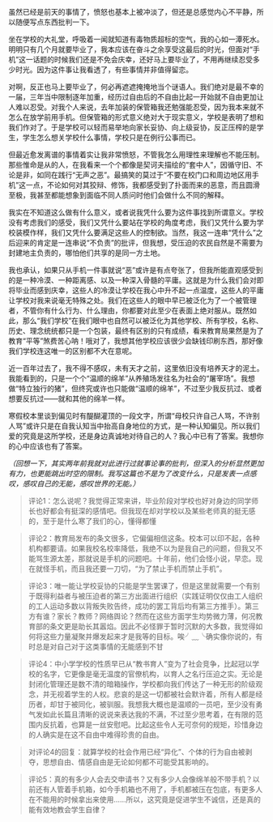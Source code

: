 虽然已经是前天的事情了，愤怒也基本上被冲淡了，但还是总感觉内心不平静，所以随便写点东西批判一下。

坐在学校的大礼堂，呼吸着一闻就知道有毒物质超标的空气，我的心如一潭死水。明明只有几个月就要毕业了，我本应该在奋斗之余享受这最后的时光，但面对“手机”这一话题的时候我们还是不免会庆幸，还好马上要毕业了，不用再继续忍受多少时光。因为这件事让我看透了，有些事情并非值得留恋。

对啊，反正也马上要毕业了，何必再遮遮掩掩地当个谜语人。我们绝对是最不幸的一届，三年当中限制逐年加重，经历过自由后的不自由比起一开始就不自由更加让人难以忍受。对我个人来说，去年加装的保管箱我还勉强能忍受，因为我本来就不怎么在放学前用手机。但保管箱的形式意义绝对大于现实意义，学校是表明了想和我们作对了。于是学校可以轻而易举地向家长妥协、向上级妥协，反正压榨的是学生，学生怎么想关学校什么事情，学校只是在例行公事而已。

但最近愈发离谱的事情着实让我非常愤怒，不管我怎么用理性来理解也不能压制。那些惟命是从的人，在我看来一个个都像是契诃夫描绘的“套中人”，因循守旧、不论是非，如同在践行“无声之恶”。最搞笑的莫过于“不要在校门口和周边地区用手机”这一点，不论如何对其狡辩、修饰，我都感受到了扑面而来的恶意，而且圆滑至极，我甚至都能想象到面临不同人质问时他们会做什么不同的解释。

我实在不知道这么做有什么意义，或者说我凭什么要为这件事找到所谓意义。学校没有考虑我们的感受，我们又凭什么要站在学校的角度考虑，我们又凭什么要为学校装模作样，我们又凭什么要满足这些人的控制欲。当然，我这一连串“凭什么”之后迎来的肯定是一连串说“不负责”的批评，但我想，受压迫的农民自然是不需要为封建地主负责的，哪怕他们共享的是同一方土地。

我也承认，如果只从手机一件事就说“恶”或许是有点夸张了，但我所能直观感受到的是一种冷漠、一种距离感、以及一种深入骨髓的平庸。这就是为什么我们会对即将毕业而感到庆幸，这些人的冷漠让学校在我心中升不起一点温度，这些人的平庸让学校对我来说毫无特殊之处。我们在这些人的眼中早已被泛化为了一个被管理者，不管你有什么行为、什么理由，你都要对此至少在表面上绝对服从。既然如此，那么“我们学校”在我们眼中也自然可以被泛化为其他学校、所有学校，名称、历史、理念统统都只是一个包装，最终有区别的只有成绩，看来教育局果然是为了教育“平等”煞费苦心呐！哦对了，我想其他学校应该很少会缺钱印刷东西，那好像我们学校连这唯一的区别都不大在意呢。

近一百年过去了，我不得不感叹，未有天才之前，这里依旧没有培养天才的泥土。我能看到的，只是一个个“温顺的绵羊”从养殖场发往名为社会的“屠宰场”。我想做“特立独行的猪”，但终究或许也只能做“温顺的绵羊”，不过至少我反抗过、或者想要反抗过——就和其他的绵羊一样。

寒假校本里谈到偏见时有醍醐灌顶的一段文字，所谓“母校只许自己人骂，不许别人骂”或许只是在自我认知当中抬高自身地位的方式，是一种认知偏见。所以我们爱的究竟是这所学校，还是身边真诚地对待自己的人？我心中已有了答案。我想你的心中应该也有了答案。

*（回想一下，其实两年前我就对此进行过就事论事的批判，但深入的分析显然更加有力，也更能跳出时空的限制。我写这篇也不是为了改变什么，只是发表一点感叹，感叹自己的无能，感叹世界的无能。）*

> 评论1：怎么说呢？我觉得正常来讲，毕业阶段对学校也好对身边的同学师长也好都会有挺深的感情吧。但我现在却对学校以及某些老师真的挺无感的，至于是什么寒了我们的心，懂得都懂

> 评论2：教育局发布的条文很多，它偏偏相信这条。校本可以印不起，各种机构都要请。如果我校名校率降低，我绝不以为是我自己的问题，但我又不能骂生源太差，那就说是手机的问题吧。十年前，他们会怪小说，早恋。现在就怪手机，而且我还要一刀切，“为了禁止手机而禁止手机”。

> 评论3：唯一能让学校妥协的只能是学生罢课了，但是这里就需要一个有别于既得利益者与被压迫者的第三方出面进行组织（实践证明仅仅由工人组织的工人运动多数以背叛失败告终，成功的罢工背后均有第三方推手）。第三方有谁？家长？教师？网络舆论？然而在这些方面学生均势微力薄，何况教育部的条文更是助长其嚣焰。因此不必怪罪于暂时沉默的大多数，我觉得如何将这些力量凝聚并爆发起来才是我等的目标。唉╯﹏╰确实像你说的，有时总是对自己对于这类事情的无能感到不甘

> 评论4：中小学学校的性质早已从“教书育人”变为了社会竞争，比起冠以学校的名字，它更像是毫无温度的官僚机构，以育人之名行压迫之实。无论是封闭化管理还是数不清的暗箱操作，学校都向我们传达了一种无形的阶级观念，并无视着学生的人权。悲哀的是这一切都被社会默许着，所有人都是经历者，却甘于被同化，被驯服。我想我大概也是温顺的一员吧，至少没有勇气发如此长篇且清晰的说说来表达我的不满，不过至少思考着，在有限的范围内反抗着，也算是一丝安慰吧。比起这些令人无可奈何的规矩，珍惜身边的人确实是在这不自由中难得珍贵的自由。

> 对评论4的回复：就算学校的社会作用已经“异化”、个体的行为自由被剥夺，思想自由、情感自由是无论如何都不可能受其影响的。

> 评论5：真的有多少人会去交申请书？又有多少人会像绵羊般不带手机？以前还有人管着手机箱，如今手机箱也不用了，手机都被压在包底，有更多人在不能用的时候拿出来使用……所以，这究竟是促进学生不诚信，还是真的能有效地教会学生自律？